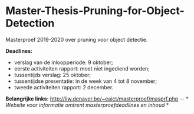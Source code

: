 # Master-Thesis-Pruning-for-Object-Detection
Masterproef 2019-2020 over pruning voor object detectie.

**Deadlines:**
- verslag van de inloopperiode: 9 oktober;
- eerste activiteiten rapport: moet niet ingediend worden;
- tussentijds verslag: 25 oktober;
- tussentijdse presentatie: in de week van 4 tot 8 november;
- tweede activiteiten rapport: 2 december.

**Belangrijke links:**
http://iiw.denayer.be/~eaict/masterproef/masprf.php -- * *Website voor informatie omtrent masterproefdeadlines en inhoud* * 
